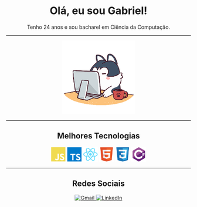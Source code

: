 <h1 align="center">Olá, eu sou Gabriel!</h1>

<p align="center">Tenho 24 anos e sou bacharel em Ciência da Computação.</p>

---

<div align="center">
  <img src="https://github.com/GabrielSaturnino/GabrielSaturnino/blob/main/img/bg-img2.webp" alt="Background Image" height="200" />
</div>

---

<h2 align="center">Melhores Tecnologias</h2>

<p align="center">
  <img alt="JavaScript" height="40" width="40" src="https://raw.githubusercontent.com/devicons/devicon/master/icons/javascript/javascript-plain.svg" />
  <img alt="TypeScript" height="40" width="40" src="https://raw.githubusercontent.com/devicons/devicon/master/icons/typescript/typescript-plain.svg" />
  <img alt="React" height="40" width="40" src="https://raw.githubusercontent.com/devicons/devicon/master/icons/react/react-original.svg" />
  <img alt="HTML5" height="40" width="40" src="https://raw.githubusercontent.com/devicons/devicon/master/icons/html5/html5-original.svg" />
  <img alt="CSS3" height="40" width="40" src="https://raw.githubusercontent.com/devicons/devicon/master/icons/css3/css3-original.svg" />
  <img alt="C#" height="40" width="40" src="https://raw.githubusercontent.com/devicons/devicon/master/icons/csharp/csharp-original.svg" />
</p>

---

<h2 align="center">Redes Sociais</h2>

<p align="center">
  <a href="mailto:gabrielsaturnino4@gmail.com" target="_blank">
    <img src="https://img.shields.io/badge/-Gmail-%23333?style=for-the-badge&logo=gmail&logoColor=white" alt="Gmail" />
  </a>
  <a href="https://www.linkedin.com/in/gabriel-rodrigues-772321219/" target="_blank">
    <img src="https://img.shields.io/badge/-LinkedIn-%230077B5?style=for-the-badge&logo=linkedin&logoColor=white" alt="LinkedIn" />
  </a>
</p>
